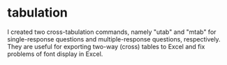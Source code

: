 # tabulation
I created two cross-tabulation commands, namely "utab" and "mtab" for single-response questions and multiple-response questions, respectively.
They are useful for exporting two-way (cross) tables to Excel and fix problems of font display in Excel. 
